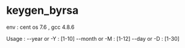 # keygen_byrsa
env : cent os 7.6 , gcc 4.8.6

Usage : --year or -Y : [1-10]
        --month or -M : [1-12]
        --day or -D : [1-30]